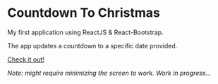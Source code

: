 # Countdown To Christmas

My first application using ReactJS & React-Bootstrap.

The app updates a countdown to a specific date provided. 

[Check it out!](https://silver-surfer94.github.io/CountdownTo-Christmas/)

*Note: might require minimizing the screen to work. Work in progress...*
